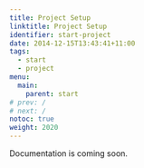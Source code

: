 ```yaml
---
title: Project Setup
linktitle: Project Setup
identifier: start-project
date: 2014-12-15T13:43:41+11:00
tags:
  - start
  - project
menu:
  main:
    parent: start
# prev: /
# next: /
notoc: true
weight: 2020
---
```


Documentation is coming soon.
